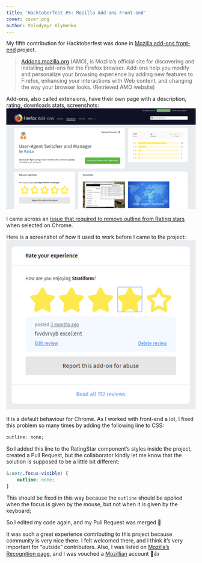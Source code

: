 ```yaml
---
title: 'Hacktoberfest #5: Mozilla Add-ons Front-end'
cover: cover.png
author: Volodymyr Klymenko
---
```


<re-img src="cover.png"></re-img>

My fifth contribution for Hacktoberfest was done in <a href="https://github.com/mozilla/addons-frontend" target="_blank" rel="noopener noreferrer">Mozilla add-ons front-end</a> project.

> <a href="https://addons.mozilla.org/en-US/firefox/" target="_blank" rel="noopener noreferrer">Addons.mozilla.org</a> (AMO), is Mozilla’s official site for discovering and installing add-ons for the Firefox browser. Add-ons help you modify and personalize your browsing experience by adding new features to Firefox, enhancing your interactions with Web content, and changing the way your browser looks. (Retrieved AMO website)

Add-ons, also called extensions, have their own page with a description, rating, downloads stats, screenshots:
<img src="1.png" />

I came across an <a href="https://github.com/mozilla/addons-frontend/issues/6755" target="_blank" rel="noopener noreferrer">issue that required to remove outline from Rating stars</a> when selected on Chrome.

Here is a screenshot of how it used to work before I came to the project:
<img src="2.png" />

It is a default behaviour for Chrome. As I worked with front-end a lot, I fixed this problem so many times by adding the following line to CSS:
```css
outline: none;
```

So I added this line to the RatingStar component’s styles inside the project, created a Pull Request, but the collaborator kindly let me know that the solution is supposed to be a little bit different:
```css
&:not(.focus-visible) {
    outline: none;
}
```

This should be fixed in this way because the `outline` should be applied when the focus is given by the mouse, but not when it is given by the keyboard;

So I edited my code again, and my Pull Request was merged 🎉

It was such a great experience contributing to this project because community is very nice there. I felt welcomed there, and I think it’s very important for “outside” contributors. Also, I was listed on <a href="https://wiki.mozilla.org/Add-ons/Contribute/Recognition" target="_blank" rel="noopener noreferrer">Mozilla’s Recognition page</a>, and I was vouched a <a href="https://mozillians.org/en-CA/" target="_blank" rel="noopener noreferrer">Mozillian</a> account 🦊👍